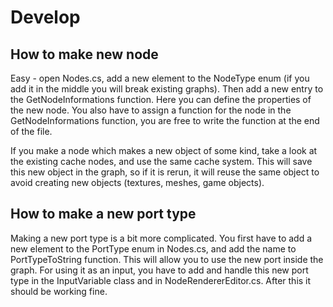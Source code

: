 # Develop

## How to make new node
Easy - open Nodes.cs, add a new element to the NodeType enum (if you add it in the middle you will break existing graphs). Then add a new entry to the GetNodeInformations function. Here you can define the properties of the new node. You also have to assign a function for the node in the GetNodeInformations function, you are free to write the function at the end of the file.

If you make a node which makes a new object of some kind, take a look at the existing cache nodes, and use the same cache system. This will save this new object in the graph, so if it is rerun, it will reuse the same object to avoid creating new objects (textures, meshes, game objects).

## How to make a new port type
Making a new port type is a bit more complicated. You first have to add a new element to the PortType enum in Nodes.cs, and add the name to PortTypeToString function. This will allow you to use the new port inside the graph. For using it as an input, you have to add and handle this new port type in the InputVariable class and in NodeRendererEditor.cs. After this it should be working fine.
